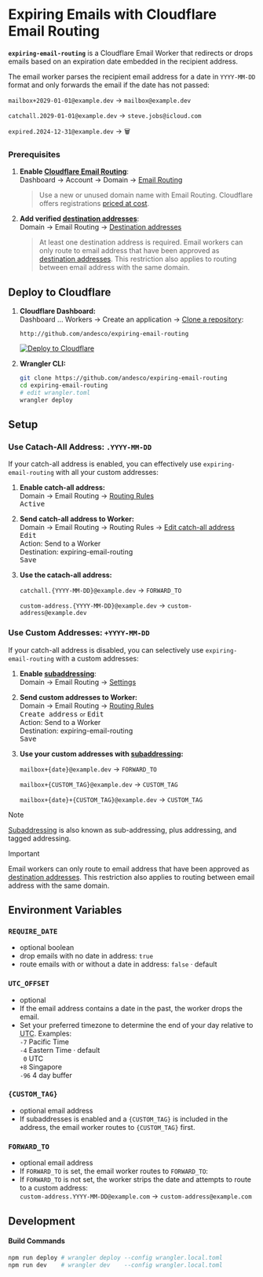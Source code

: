# Expiring Emails with Cloudflare Email Routing

**`expiring-email-routing`** is a Cloudflare Email Worker that redirects or drops emails based on an expiration date embedded in the recipient address.

The email worker parses the recipient email address for a date in `YYYY-MM-DD` format and only forwards the email if the date has not passed:

`mailbox+2029-01-01@example.dev` → `mailbox@example.dev`

`catchall.2029-01-01@example.dev` → `steve.jobs@icloud.com`

`expired.2024-12-31@example.dev` → 🗑️

### Prerequisites

1. **Enable [Cloudflare Email Routing][doc1]**:\
  Dashboard → Account → Domain → [Email Routing][dash-enable]

    > Use a new or unused domain name with Email Routing. Cloudflare offers registrations [priced at cost][pricing].
    
2. **Add verified [destination addresses][doc2]**:\
   Domain → <nobr>Email Routing</nobr> → [<nobr>Destination addresses</nobr>][dash-catch]
   > At least one destination address is required. Email workers can only route to email address that have been approved as [destination addresses][dash-catch]. This restriction also applies to routing between email address with the same domain.

## Deploy to Cloudflare
   
1. **Cloudflare Dashboard:**\
   Dashboard … Workers → Create an application → <nobr>[Clone a repository](https://dash.cloudflare.com/?to=/:account/workers-and-pages/create/deploy-to-workers):</nobr>
      ```
      http://github.com/andesco/expiring-email-routing
      ```
   [![<nobr>Deploy to Cloudflare</nobr>](https://deploy.workers.cloudflare.com/button)](https://deploy.workers.cloudflare.com/?url=https://github.com/andesco/expiring-email-routing)
   
2. **Wrangler CLI:**
   ```bash
   git clone https://github.com/andesco/expiring-email-routing
   cd expiring-email-routing
   # edit wrangler.toml
   wrangler deploy
   ```

## Setup

### Use Catach-All Address: `.YYYY-MM-DD`

If your catch-all address is enabled, you can effectively use `expiring-email-routing` with all your custom addresses:</summary>

1. **Enable catch-all address:**\
   Domain → <nobr>Email Routing</nobr> → <nobr>[Routing Rules][dash-routes]</nobr>\
   <kbd>Active</kbd>
   
2. **Send catch-all address to Worker:**\
   Domain → Email Routing → <nobr>Routing Rules</nobr> → [Edit catch-all address][dash-catch]\
   <kbd>Edit</kbd>\
   Action: Send to a Worker\
   Destination: expiring-email-routing\
   <kbd>Save</kbd>
   
3. **Use the catach-all address:**
      
   `catchall.{YYYY-MM-DD}@example.dev` → `FORWARD_TO`
   
   `custom-address.{YYYY-MM-DD}@example.dev` → `custom-address@example.dev`
     
### Use Custom Addresses: `+YYYY-MM-DD`

If your catch-all address is disabled, you can selectively use `expiring-email-routing` with a custom addresses:

1. **Enable [subaddressing][doc3]**:\
   Domain → <nobr>Email Routing</nobr> → [Settings][dash-subadd]

2. **Send custom addresses to Worker:**\
   Domain → <nobr>Email Routing</nobr> → <nobr>[Routing Rules][dash-routes]</nobr>\
   <kbd>Create address</kbd> <small>or</small> <kbd>Edit</kbd>\
   Action: Send to a Worker\
   Destination: expiring-email-routing\
   <kbd>Save</kbd>
   
3. **Use your custom addresses with [subaddressing]:**
   
   `mailbox+{date}@example.dev` → `FORWARD_TO`
   
   `mailbox+{CUSTOM_TAG}@example.dev` → `CUSTOM_TAG`
   
   `mailbox+{date}+{CUSTOM_TAG}@example.dev` → `CUSTOM_TAG`

> [!note]
> [Subaddressing] is also known as sub-addressing, plus addressing, and tagged addressing.

> [!important]
> Email workers can only route to email address that have been approved as [destination addresses][dash-catch]. This restriction also applies to routing between email address with the same domain.

## Environment Variables

### `REQUIRE_DATE`
- optional boolean
- drop emails with no date in address: `true`
- route emails with or without a date in address: `false` · default

### `UTC_OFFSET`
- optional
- If the  email address contains a date in the past, the worker drops the email.
- Set your preferred timezone to determine the end of your day relative to <abbr title="Coordinated Universal Time">UTC</abbr>. Examples:\
  `-7` Pacific Time\
  `-4` Eastern Time · default\
  ` 0` UTC\
  `+8` Singapore\
  `-96` 4 day buffer
  
### `{CUSTOM_TAG}`
- optional email address
- If subaddresses is enabled and a `{CUSTOM_TAG}` is included in the address, the email worker routes to `{CUSTOM_TAG}` first.

### `FORWARD_TO`
- optional email address
- If `FORWARD_TO` is set, the email worker routes to `FORWARD_TO`:
- If `FORWARD_TO` is not set, the worker strips the date and attempts to route to a custom address:\
`custom-address.YYYY-MM-DD@example.com` → `custom-address@example.com`



## Development

#### Build Commands

```bash
npm run deploy # wrangler deploy --config wrangler.local.toml
npm run dev    # wrangler dev    --config wrangler.local.toml
```

[doc1]: //developers.cloudflare.com/email-routing/get-started/
[doc2]: //developers.cloudflare.com/email-routing/setup/email-routing-addresses/#destination-addresses
[doc3]: //developers.cloudflare.com/email-routing/setup/email-routing-addresses/#subaddressing
[pricing]: //cfdomainpricing.com
[subaddressing]: //en.wikipedia.org/wiki/Email_address#Sub-addressing

[dash-enable]: //dash.cloudflare.com/?to=/:account/:zone/email/routing/overview
[dash-verify]: //dash.cloudflare.com/?to=/:account/:zone/email/routing/destination-address
[dash-routes]:  //dash.cloudflare.com/?to=/:account/:zone/email/routing/routes/
[dash-catch]:  //dash.cloudflare.com/?to=/:account/:zone/email/routing/routes/catch_all
[dash-subadd]: //dash.cloudflare.com/?to=/:account/:zone/email/routing/settings
